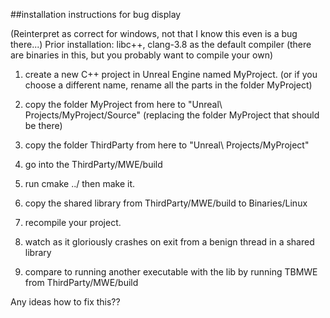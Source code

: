 ##installation instructions for bug display

(Reinterpret as correct for windows, not that I know this even is a bug there...)
Prior installation: libc++, clang-3.8 as the default compiler
(there are binaries in this, but you probably want to compile your own)

1. create a new C++ project in Unreal Engine named MyProject. (or if you choose a different name, rename all the parts in the folder MyProject)

2. copy the folder MyProject from here to "Unreal\ Projects/MyProject/Source" (replacing the folder MyProject that should be there)

3. copy the folder ThirdParty from here to "Unreal\ Projects/MyProject"

4. go into the ThirdParty/MWE/build

5. run cmake ../ then make it.

6. copy the shared library from ThirdParty/MWE/build to Binaries/Linux

7. recompile your project.

8. watch as it gloriously crashes on exit from a benign thread in a shared library

9. compare to running another executable with the lib by running TBMWE from ThirdParty/MWE/build

Any ideas how to fix this??
